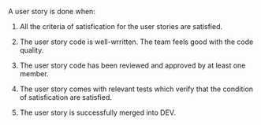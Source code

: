 A user story is done when:

1) All the criteria of satisfication for the user stories are satisfied. 

2) The user story code is well-wrritten. The team feels good with the code quality.

3) The user story code has been reviewed and approved by at least one member.

4) The user story comes with relevant tests which verify that the condition of satisfication are satisfied. 

5) The user story is successfully merged into DEV.